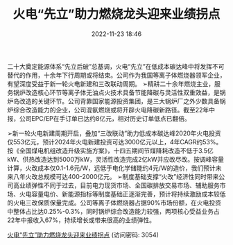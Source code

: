 ﻿---
title: 火电“先立”助力燃烧龙头迎来业绩拐点
date: 2022-11-23 18:46
tags:
- 龙源技术
updated: 1970-01-01 08:00:00
---

二十大奠定能源体系“先立后破”总基调，火电“先立”在低成本碳达峰中将发挥不可替代的作用，十余年下行周期或将结束。公司作为我国等离子体燃烧器领军企业，有望深度受益于新一轮火电新建和三改联动周期。
➢精耕二十余年燃烧主业，服务锅炉改造核心环节等离子体无油点火技术具备节能降碳与灵活性双重效益，是锅炉岛改造的关键环节。公司背靠国家能源投资集团，是三大锅炉厂之外少数具备锅炉综合改造能力的企业，公司混氨燃烧或将开辟火电降碳新路径。截至22年中报，公司EPC/EP在手订单已达约8亿元，相对历史订单低点已翻倍。
<!-- more -->
➢新一轮火电新建周期开启，叠加“三改联动”助力低成本碳达峰2020年火电投资仅553亿元，预计2024年火电新建投资可达3000亿元以上，4年CAGR约53%。按《全国煤电机组改造升级实施方案》，十四五期间节煤降耗改造不低于3.5亿kW、供热改造达到5000万kW，灵活性改造完成2亿kW并应改尽改。按调峰容量计算，火改成本仅0.1-1.6元/W，远低于电化学储能约4元/W的造价，我们预计未来八年火改总规模可达400-2000亿元。
➢制度基础支撑“火改”经济性同时带来公司高业绩弹性不同于过去，目前电力现货市场、全国碳排放交易市场、辅助服务市场、火电容量电价、新能源指标等制度基础正逐渐完善，预计将持续激励成本较低的火电三改保质保量完成。公司等离子体燃烧器占据90%市场份额，在火电投资中整体占比达0.25%-0.3%，同时锅炉综合改造能力较强，两项核心受益业务占22年中报收入67%，持续增长或带来很高的业绩弹性。

[火电“先立”助力燃烧龙头迎来业绩拐点](https://url12.ctfile.com/f/3948612-730745655-9b3191?p=3054)
(访问密码: 3054)

